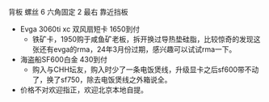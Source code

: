 
背板 螺丝 6 六角固定 2 最右 靠近挡板

- Evga 3060ti xc 双风扇短卡 1650到付
	- 铁矿卡，1950购于咸鱼矿老板，拆开换过导热垫硅脂，比较惊奇的发现这张还有evga的rma，24年3月份过期，感兴趣可以试试rma一下。
- 海盗船SF600白金 430到付
	- 购入与CHH坛友，购入时少了一条电饭煲线，升级显卡之后sf600带不动了，换了sf750，除去电饭煲线之外箱说全。
- 价格不对欢迎指正，欢迎北京本地自提。